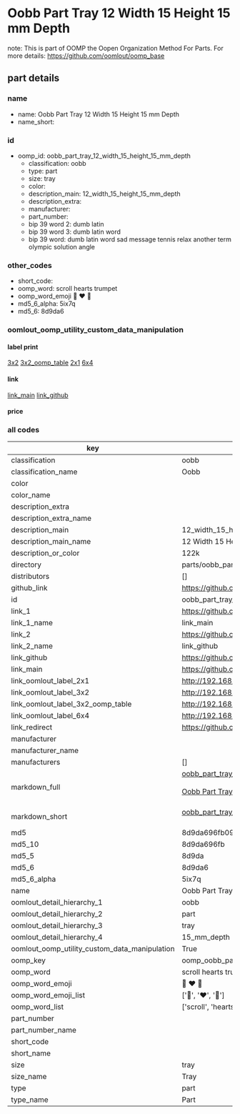# Oobb Part Tray 12 Width 15 Height 15 mm Depth  

note: This is part of OOMP the Oopen Organization Method For Parts. For more details: https://github.com/oomlout/oomp_base

##  part details
  







### name
* name: Oobb Part Tray 12 Width 15 Height 15 mm Depth
* name_short: 
### id
* oomp_id: oobb_part_tray_12_width_15_height_15_mm_depth
  * classification: oobb
  * type: part
  * size: tray
  * color: 
  * description_main: 12_width_15_height_15_mm_depth
  * description_extra: 
  * manufacturer: 
  * part_number: 
  * bip 39 word 2: dumb latin
  * bip 39 word 3: dumb latin word
  * bip 39 word: dumb latin word sad message tennis relax another term olympic solution angle

### other_codes
* short_code: 
* oomp_word: scroll hearts trumpet
* oomp_word_emoji :scroll: :hearts: :trumpet:
* md5_6_alpha: 5ix7q
* md5_6: 8d9da6






### oomlout_oomp_utility_custom_data_manipulation
#### label print
[3x2](http://192.168.1.245:1112/?label=oomp%205ix7q)
[3x2_oomp_table](http://192.168.1.108:1112/?label=oomp%205ix7q)
[2x1](http://192.168.1.242:1112/?label=oomp%205ix7q)
[6x4](http://192.168.1.55:1112/?label=oomp%205ix7q)    

#### link

[link_main](https://github.com/oomlout/oomlout_oomp_version_1_messy/tree/main/parts/oobb_part_tray_12_width_15_height_15_mm_depth) [link_github](https://github.com/oomlout/oomlout_oomp_version_1_messy/tree/main/parts/oobb_part_tray_12_width_15_height_15_mm_depth)                             

#### price







### all codes 
| key | value |  
| --- | --- |  
| classification | oobb |  
| classification_name | Oobb |  
| color |  |  
| color_name |  |  
| description_extra |  |  
| description_extra_name |  |  
| description_main | 12_width_15_height_15_mm_depth |  
| description_main_name | 12 Width 15 Height 15 mm Depth |  
| description_or_color | 122k |  
| directory | parts/oobb_part_tray_12_width_15_height_15_mm_depth |  
| distributors | [] |  
| github_link | https://github.com/oomlout/oomlout_oomp_part_src/tree/main/parts/oobb_part_tray_12_width_15_height_15_mm_depth |  
| id | oobb_part_tray_12_width_15_height_15_mm_depth |  
| link_1 | https://github.com/oomlout/oomlout_oomp_version_1_messy/tree/main/parts/oobb_part_tray_12_width_15_height_15_mm_depth |  
| link_1_name | link_main |  
| link_2 | https://github.com/oomlout/oomlout_oomp_version_1_messy/tree/main/parts/oobb_part_tray_12_width_15_height_15_mm_depth |  
| link_2_name | link_github |  
| link_github | https://github.com/oomlout/oomlout_oomp_version_1_messy/tree/main/parts/oobb_part_tray_12_width_15_height_15_mm_depth |  
| link_main | https://github.com/oomlout/oomlout_oomp_version_1_messy/tree/main/parts/oobb_part_tray_12_width_15_height_15_mm_depth |  
| link_oomlout_label_2x1 | http://192.168.1.242:1112/?label=oomp%205ix7q |  
| link_oomlout_label_3x2 | http://192.168.1.245:1112/?label=oomp%205ix7q |  
| link_oomlout_label_3x2_oomp_table | http://192.168.1.108:1112/?label=oomp%205ix7q |  
| link_oomlout_label_6x4 | http://192.168.1.55:1112/?label=oomp%205ix7q |  
| link_redirect | https://github.com/oomlout/oomlout_oomp_version_1_messy/tree/main/parts/oobb_part_tray_12_width_15_height_15_mm_depth |  
| manufacturer |  |  
| manufacturer_name |  |  
| manufacturers | [] |  
| markdown_full | [oobb_part_tray_12_width_15_height_15_mm_depth](none)<br>[](none)<br>[Oobb Part Tray 12 Width 15 Height 15 Mm Depth](none)<br><br> |  
| markdown_short | [oobb_part_tray_12_width_15_height_15_mm_depth](none)<br><br> |  
| md5 | 8d9da696fb0996a37cc5fbdbfadf5a1f |  
| md5_10 | 8d9da696fb |  
| md5_5 | 8d9da |  
| md5_6 | 8d9da6 |  
| md5_6_alpha | 5ix7q |  
| name | Oobb Part Tray 12 Width 15 Height 15 mm Depth |  
| oomlout_detail_hierarchy_1 | oobb |  
| oomlout_detail_hierarchy_2 | part |  
| oomlout_detail_hierarchy_3 | tray |  
| oomlout_detail_hierarchy_4 | 15_mm_depth |  
| oomlout_oomp_utility_custom_data_manipulation | True |  
| oomp_key | oomp_oobb_part_tray_12_width_15_height_15_mm_depth |  
| oomp_word | scroll hearts trumpet |  
| oomp_word_emoji | :scroll: :hearts: :trumpet: |  
| oomp_word_emoji_list | [':scroll:', ':hearts:', ':trumpet:'] |  
| oomp_word_list | ['scroll', 'hearts', 'trumpet'] |  
| part_number |  |  
| part_number_name |  |  
| short_code |  |  
| short_name |  |  
| size | tray |  
| size_name | Tray |  
| type | part |  
| type_name | Part |  
